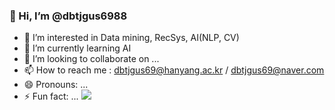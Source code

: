 ### 👋 Hi, I’m @dbtjgus6988
- 👀 I’m interested in Data mining, RecSys, AI(NLP, CV)
- 🌱 I’m currently learning AI
- 💞️ I’m looking to collaborate on ...
- 📫 How to reach me : dbtjgus69@hanyang.ac.kr / dbtjgus69@naver.com
- 😄 Pronouns: ...
- ⚡ Fun fact: ...
<a href="인스타그램 주소" target="_blank"><img src="https://img.shields.io/badge/Instagram-E4405F?style=flat-square&logo=Instagram&logoColor=white"/></a>
<!---
dbtjgus6988/dbtjgus6988 is a ✨ special ✨ repository because its `README.md` (this file) appears on your GitHub profile.
You can click the Preview link to take a look at your changes.
--->
